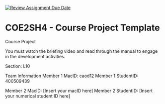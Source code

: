 [![Review Assignment Due Date](https://classroom.github.com/assets/deadline-readme-button-22041afd0340ce965d47ae6ef1cefeee28c7c493a6346c4f15d667ab976d596c.svg)](https://classroom.github.com/a/mLqiHWLE)
# COE2SH4 - Course Project Template
Course Project

You must watch the briefing video and read through the manual to engage in the development activities.


Section: L10

Team Information
Member 1 MacID: caod12
Member 1 StudentID: 400509439

Member 2 MacID: [Insert your macID here]
Member 2 StudentID: [Insert your numerical student ID here]
